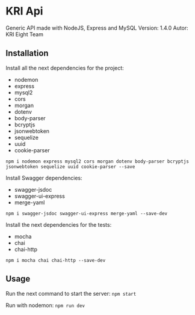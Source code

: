 # KRI Api
Generic API made with NodeJS, Express and MySQL
Version: 1.4.0
Autor: KRI Eight Team

## Installation
Install all the next dependencies for the project:
- nodemon
- express
- mysql2
- cors
- morgan
- dotenv
- body-parser
- bcryptjs
- jsonwebtoken
- sequelize
- uuid
- cookie-parser

```npm i nodemon express mysql2 cors morgan dotenv body-parser bcryptjs jsonwebtoken sequelize uuid cookie-parser --save```

Install Swagger dependencies:
- swagger-jsdoc
- swagger-ui-express
- merge-yaml

```npm i swagger-jsdoc swagger-ui-express merge-yaml --save-dev```

Install the next dependencies for the tests:
- mocha
- chai
- chai-http

```npm i mocha chai chai-http --save-dev```

## Usage
Run the next command to start the server:
```npm start```

Run with nodemon:
```npm run dev```
